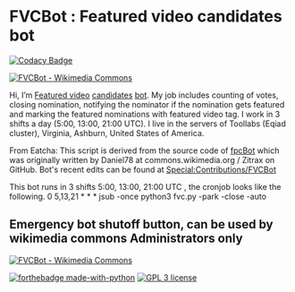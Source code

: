 # FVCBot : Featured video candidates bot
[![Codacy Badge](https://api.codacy.com/project/badge/Grade/f6844b0fbc5146b7a44413795aada49b)](https://www.codacy.com/manual/eatcha-wikimedia/FVCBot?utm_source=github.com&amp;utm_medium=referral&amp;utm_content=eatcha-wikimedia/FVCBot&amp;utm_campaign=Badge_Grade)

[![FVCBot - Wikimedia Commons](https://upload.wikimedia.org/wikipedia/commons/thumb/8/88/Mini-Robot.png/211px-Mini-Robot.png)](https://commons.wikimedia.org/wiki/User:FVCBot)

Hi, I’m [Featured video](https://commons.wikimedia.org/wiki/Commons:Featured_videos) [candidates](https://commons.wikimedia.org/wiki/Commons:Featured_video_candidates) [bot](https://commons.wikimedia.org/wiki/User:FVCBot). My job includes counting of votes, closing nomination, notifying the nominator if the nomination gets featured and marking the featured nominations with featured video tag. I work in 3 shifts a day (5:00, 13:00, 21:00 UTC). I live in the servers of Toollabs (Eqiad cluster), Virginia, Ashburn, United States of America. 

From Eatcha: This script is derived from the source code of [fpcBot](https://github.com/Zitrax/fpcBot) which was originally written by Daniel78 at commons.wikimedia.org / Zitrax on GitHub. Bot's recent edits can be found at [Special:Contributions/FVCBot](https://commons.wikimedia.org/wiki/Special:Contributions/FVCBot)

This bot runs in 3 shifts 5:00, 13:00, 21:00 UTC  , the cronjob looks like the following. 
0 5,13,21 * * * jsub -once python3 fvc.py -park -close -auto

## Emergency bot shutoff button, can be used by wikimedia commons Administrators only

[![FVCBot - Wikimedia Commons](https://upload.wikimedia.org/wikipedia/commons/thumb/6/67/Shutdown_button_red_wikimedia.svg/120px-Shutdown_button_red_wikimedia.svg.png)](https://commons.wikimedia.org/w/index.php?title=Special:Blockip&wpTarget=FVCBot&wpExpiry=indefinite&wpAnonOnly=0&wpHardBlock=1&wpAutoBlock=0&wpCreateAccount=0&wpReason=other&wpReason-other=Bot%20malfunctioning:%20)

[![forthebadge made-with-python](http://ForTheBadge.com/images/badges/made-with-python.svg)](https://www.python.org/)
[![GPL 3 license](https://img.shields.io/badge/GPL-3-green.svg)](https://github.com/eatcha-wikimedia/FVCBot/blob/master/LICENSE)
